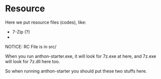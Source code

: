 # Resource

Here we put resource files (codes), like:

  * 7-Zip (?)
  * 

NOTICE: RC File is in src/

When you run anthon-starter.exe, it will look for 7z.exe at here, and 7z.exe will look for 7z.dll here too.

So when running anthon-starter you should put these two stuffs here.
